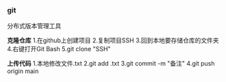 ### git
分布式版本管理工具

**克隆仓库**
1.在github上创建项目
2.复制项目SSH
3.回到本地要存储仓库的文件夹
4.右键打开Git Bash
5.git clone "SSH"

**上传代码**
1.本地修改文件.txt
2.git add .txt
3.git commit -m "备注"
4.git push origin main

